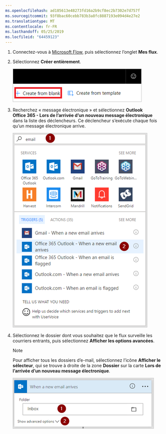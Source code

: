 ```yaml
---
ms.openlocfilehash: ad185613e48273fd16a2b9cf8ec2b7302e7d757f
ms.sourcegitcommit: 93f8bac60cebb783b3a8fc8887193e094d4e27e2
ms.translationtype: MT
ms.contentlocale: fr-FR
ms.lasthandoff: 05/25/2019
ms.locfileid: "64459123"
---
```

1. Connectez-vous à [Microsoft Flow](https://flow.microsoft.com), puis sélectionnez l’onglet **Mes flux**.
2. Sélectionnez **Créer entièrement**.
   
    ![flux vide](media/email-triggers/email-triggers-create-blank.png)
3. Recherchez « message électronique » et sélectionnez **Outlook Office 365 - Lors de l’arrivée d’un nouveau message électronique** dans la liste des déclencheurs. Ce déclencheur s’exécute chaque fois qu’un message électronique arrive.
   
    ![déclencheur en cas de courrier](media/email-triggers/email-triggers-1.png)
4. Sélectionnez le dossier dont vous souhaitez que le flux surveille les courriers entrants, puis sélectionnez **Afficher les options avancées**.
   
     >[!NOTE]
     > Pour afficher tous les dossiers d’e-mail, sélectionnez l’icône **Afficher le sélecteur**, qui se trouve à droite de la zone **Dossier** sur la carte **Lors de l’arrivée d’un nouveau message électronique**.
   
    ![propriété de dossier](media/email-triggers/email-triggers-subject-folder.png)

